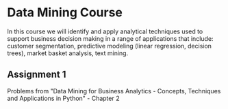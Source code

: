# Data Mining Course
In this course we will identify and apply analytical techniques used to support business decision making in a range of applications that include: customer segmentation, predictive modeling (linear regression, decision trees), market basket analysis, text mining. 

## Assignment 1
Problems from "Data Mining for Business Analytics - Concepts, Techniques and Applications in Python" - Chapter 2
